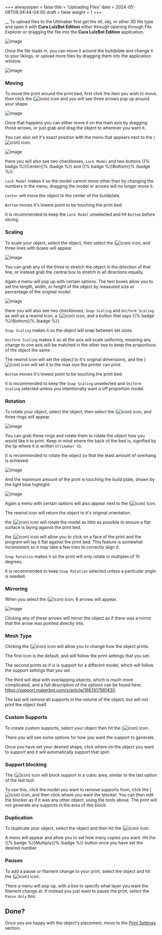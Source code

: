 +++
alwaysopen = false
title = 'Uploading Files'
date = 2024-05-08T09:34:44-04:00
draft = false
weight = 1
+++

__
To upload files to the Ultimaker first get the stl, obj, or other 3D file type and open it with **Cura LulzBot Edition** either through opening through File Explorer or dragging the file into the **Cura LulzBot Edition** application. 

![image](/images/miscount1.png)

Once the file loads in, you can move it around the buildplate and change it to your likings, or upload more files by dragging them into the application window.

![image](/images/147.PNG)

### Moving

To move the print around the print bed, first click the item you wish to move, then click the (![icon](/images/115.PNG)) icon and you will see three arrows pop up around your shape.

![image](/images/149.PNG)

Once that happens you can either move it on the main axis by dragging those arrows, or just grab and drag the object to wherever you want it. 

You can also set it's exact position with the menu that appears next to the (![icon](/images/115.PNG)) icon.

![image](/images/151.png)

there you will also see two checkboxes, `Lock Model` and two buttons {{% badge %}}Center{{% /badge %}} and {{% badge %}}Bottom{{% /badge %}}.

`Lock Model` makes it so the model cannot move other than by changing the numbers in the menu, dragging the model or arrows will no longer move it.

`Center` will move the object to the center of the buildplate.

`Bottom` moves it's lowest point to be touching the print bed.

It is recommended to keep the `Lock Model` unselected and hit `Bottom` before slicing.

### Scaling

To scale your object, select the object, then select the (![icon](/images/129.PNG)) icon, and three lines with boxes will appear. 

![image](/images/153.png)

You can grab any of the three to stretch the object in the direction of that line, or instead grab the central box to stretch in all directions equally. 

Again a menu will pop up with certain options. The text boxes allow you to set the length, width, or height of the object by measured size or percentage of the original model.

![image](/images/154.png)

there you will also see two checkboxes, `Snap Scaling` and `Uniform Scaling` as well as a rewind icon, a (![icon](/images/155.png)) icon, and a button that says {{% badge %}}Bottom{{% /badge %}}.

`Snap Scaling` makes it so the object will snap between set sizes.

`Uniform Scaling` makes it so all the axis will scale uniformly, meaning any change to one axis will be matched in the other two to keep the proportions of the object the same.

The rewind icon will set the object to it's original dimensions, and the (![icon](/images/155.png)) icon will set it to the max size the printer can print.

`Bottom` moves it's lowest point to be touching the print bed.

It is recommended to keep the `Snap Scaling` unselected and `Uniform Scaling` selected unless you intentionally want a off proportion model.

### Rotation

To rotate your object, select the object, then select the (![icon](/images/122.PNG)) icon, and three rings will appear.

![image](/images/156.png)

You can grab these rings and rotate them to rotate the object how you would like it to print. Keep in mind where the back of the bed is, signified by the lip where it is written `Ultimaker S5`. 

It is recommended to rotate the object so that the least amount of overhang is achieved:

![image](/images/157.png)

And the maximum amount of the print is touching the build plate, shown by the light blue highlight:

![image](/images/158.png)

Again a menu with certain options will also appear next to the (![icon](/images/122.PNG)) icon.

The rewind icon will return the object to it's original orientation.

the (![icon](/images/127.PNG)) icon will rotate the model as little as possible to ensure a flat surface is laying against the print bed.

the (![icon](/images/128.PNG)) icon will allow you to click on a face of the print and the program will lay it flat against the print bed. This feature is somewhat inconsistent so it may take a few tries to correctly align it.

`Snap Rotation` makes it so the print will only rotate in multiples of 15 degrees.

It is recommended to keep `Snap Rotation` selected unless a particular angle is needed.

### Mirroring

When you select the (![icon](/images/129.PNG)) icon, 6 arrows will appear. 

![image](/images/162.png)

Clicking any of these arrows will mirror the object as if there was a mirror that the arrow was pointed directly into.

### Mesh Type

Clicking the (![icon](/images/131.PNG)) icon will allow you to change how the object prints.

The first icon is the default, and will follow the print settings that you set.

The second prints as if is is support for a different model, which will follow the support settings that you set.

The third will deal with overlapping objects, which is much more complicated, and a full description of the options can be found here: https://support.makerbot.com/s/article/1667417981430.

The last will remove all supports in the volume of the object, but will not print the object itself.

### Custom Supports

To create custom supports, select your object then hit the (![icon](/images/164.png)) icon.

There you will see some options for how you want the support to generate.

Once you have set your desired shape, click where on the object you want to support and it will automatically support that spot.

### Support blocking

The (![icon](/images/165.png)) icon will block support in a cubic area, similar to the last option of the last tool.

To use this, click the model you want to remove supports from, click the (![icon](/images/165.png)) icon, and then click where you want the blocker. You can then edit the blocker as if it was any other object, using the tools above. The print will not generate any supports in the area of this block.

### Duplication

To duplicate your object, select the object and then hit the (![icon](/images/167.png)) icon.

A menu will appear and allow you to set how many copies you want. Hit the {{% badge %}}Multiply{{% /badge %}} button once you have set the desired number.

### Pauses

To add a pause or filament change to your print, select the object and hit the (![icon](/images/168.png)) icon.

There a menu will pop up, with a box to specify what layer you want the filament change at. If instead you just want to pause the print, select the `Pause Only` box.

## Done?

Once you are happy with the object's placement, move to the [Print Settings](https://cid.friendscentral.org/3dprinters/lulzbot/printersettings/index.html) section.

